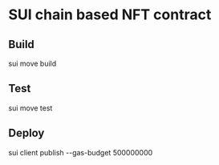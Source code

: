 # SUI chain based NFT contract

## Build
sui move build

## Test
sui move test

## Deploy
sui client publish --gas-budget 500000000

